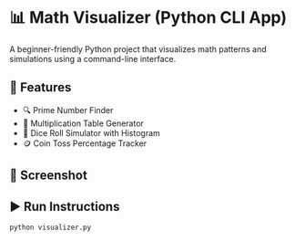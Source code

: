 # 📊 Math Visualizer (Python CLI App)

A beginner-friendly Python project that visualizes math patterns and simulations using a command-line interface.

## 🔧 Features

- 🔍 Prime Number Finder
- 🧮 Multiplication Table Generator
- 🎲 Dice Roll Simulator with Histogram
- 🪙 Coin Toss Percentage Tracker


## 📸 Screenshot


## ▶️ Run Instructions

```bash
python visualizer.py


